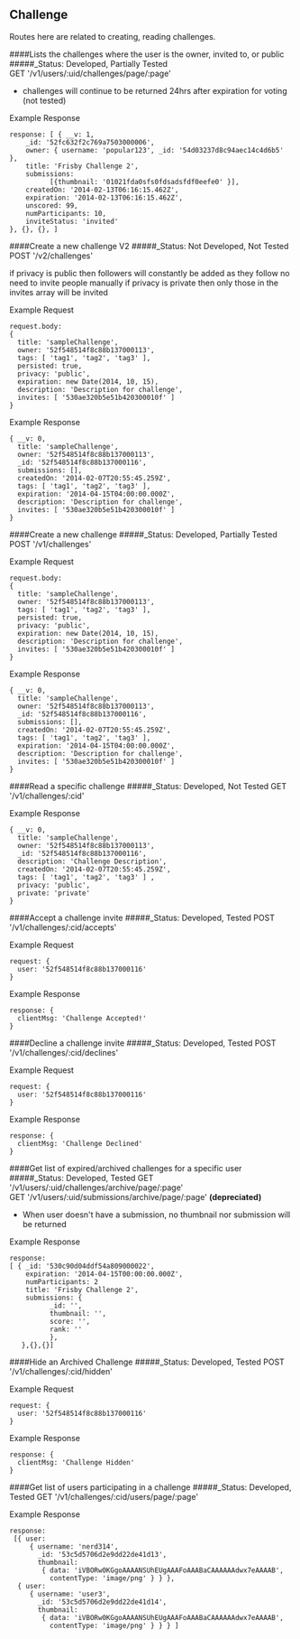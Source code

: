 
Challenge
----------------------
Routes here are related to creating, reading challenges.

####Lists the challenges where the user is the owner, invited to, or public
#####_Status: Developed, Partially Tested  
GET '/v1/users/:uid/challenges/page/:page'

- challenges will continue to be returned 24hrs after expiration for voting (not tested)

Example Response
```
response: [ { __v: 1,
    _id: '52fc632f2c769a7503000006',
    owner: { username: 'popular123', _id: '54d03237d8c94aec14c4d6b5' },
    title: 'Frisby Challenge 2',
    submissions: 
          [{thumbnail: '01021fda0sfs0fdsadsfdf0eefe0' }],
    createdOn: '2014-02-13T06:16:15.462Z',
    expiration: '2014-02-13T06:16:15.462Z',
    unscored: 99,
    numParticipants: 10,
    inviteStatus: 'invited'
}, {}, {}, ]
```
####Create a new challenge V2
#####_Status: Not Developed, Not Tested 
POST '/v2/challenges'

if privacy is public then followers will constantly be added as they follow no need
to invite people manually
if privacy is private then only those in the invites array will be invited

Example Request
```
request.body:
{
  title: 'sampleChallenge',
  owner: '52f548514f8c88b137000113',
  tags: [ 'tag1', 'tag2', 'tag3' ],
  persisted: true,
  privacy: 'public',
  expiration: new Date(2014, 10, 15),
  description: 'Description for challenge',
  invites: [ '530ae320b5e51b420300010f' ]
}
```
Example Response
```
{ __v: 0,
  title: 'sampleChallenge',
  owner: '52f548514f8c88b137000113',
  _id: '52f548514f8c88b137000116',
  submissions: [],
  createdOn: '2014-02-07T20:55:45.259Z',
  tags: [ 'tag1', 'tag2', 'tag3' ],
  expiration: '2014-04-15T04:00:00.000Z',
  description: 'Description for challenge',
  invites: [ '530ae320b5e51b420300010f' ]
}
```

####Create a new challenge
#####_Status: Developed, Partially Tested 
POST '/v1/challenges'

Example Request
```
request.body:
{
  title: 'sampleChallenge',
  owner: '52f548514f8c88b137000113',
  tags: [ 'tag1', 'tag2', 'tag3' ],
  persisted: true,
  privacy: 'public',
  expiration: new Date(2014, 10, 15),
  description: 'Description for challenge',
  invites: [ '530ae320b5e51b420300010f' ]
}
```
Example Response
```
{ __v: 0,
  title: 'sampleChallenge',
  owner: '52f548514f8c88b137000113',
  _id: '52f548514f8c88b137000116',
  submissions: [],
  createdOn: '2014-02-07T20:55:45.259Z',
  tags: [ 'tag1', 'tag2', 'tag3' ],
  expiration: '2014-04-15T04:00:00.000Z',
  description: 'Description for challenge',
  invites: [ '530ae320b5e51b420300010f' ]
}
```
####Read a specific challenge
#####_Status: Developed, Not Tested
GET '/v1/challenges/:cid'

Example Response
```
{ __v: 0,
  title: 'sampleChallenge',
  owner: '52f548514f8c88b137000113',
  _id: '52f548514f8c88b137000116',
  description: 'Challenge Description',
  createdOn: '2014-02-07T20:55:45.259Z',
  tags: [ 'tag1', 'tag2', 'tag3' ] ,
  privacy: 'public',
  private: 'private'
}
```
####Accept a challenge invite
#####_Status: Developed, Tested
POST '/v1/challenges/:cid/accepts'

Example Request
```
request: {
  user: '52f548514f8c88b137000116'
}
```
Example Response
```
response: {
  clientMsg: 'Challenge Accepted!'
}
```

####Decline a challenge invite
#####_Status: Developed, Tested
POST '/v1/challenges/:cid/declines'

Example Request
```
request: {
  user: '52f548514f8c88b137000116'
}
```
Example Response
```
response: {
  clientMsg: 'Challenge Declined'
}
```

####Get list of expired/archived challenges for a specific user
#####_Status: Developed, Tested
GET '/v1/users/:uid/challenges/archive/page/:page'  
GET '/v1/users/:uid/submissions/archive/page/:page' **(depreciated)**

- When user doesn't have a submission, no thumbnail nor submission will be returned

Example Response
```
response:
[ { _id: '530c90d04ddf54a809000022',
    expiration: '2014-04-15T00:00:00.000Z',
    numParticipants: 2
    title: 'Frisby Challenge 2',
    submissions: {
          _id: '',
          thumbnail: '',
          score: '',
          rank: ''
          },
   },{},{}]
```
####Hide an Archived Challenge
#####_Status: Developed, Tested
POST '/v1/challenges/:cid/hidden'

Example Request
```
request: {
  user: '52f548514f8c88b137000116'
}
```
Example Response
```
response: {
  clientMsg: 'Challenge Hidden'
}
```

####Get list of users participating in a challenge
#####_Status: Developed, Tested
GET '/v1/challenges/:cid/users/page/:page'

Example Response
```
response:
 [{ user:
     { username: 'nerd314',
       _id: '53c5d5706d2e9dd22de41d13',
       thumbnail:
        { data: 'iVBORw0KGgoAAAANSUhEUgAAAFoAAABaCAAAAAAdwx7eAAAAB', 
          contentType: 'image/png' } } },
  { user:
     { username: 'user3',
       _id: '53c5d5706d2e9dd22de41d14',
       thumbnail:
        { data: 'iVBORw0KGgoAAAANSUhEUgAAAFoAAABaCAAAAAAdwx7eAAAAB', 
          contentType: 'image/png' } } } ]
```
